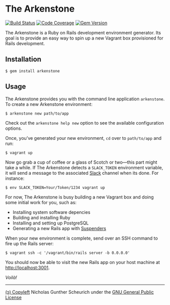 # The Arkenstone

[![Build Status](https://circleci.com/gh/ngscheurich/arkenstone.svg?&style=shield)](https://circleci.com/gh/ngscheurich/arkenstone)
[![Code Coverage](https://codecov.io/github/ngscheurich/arkenstone/coverage.svg?branch=master)](https://codecov.io/github/ngscheurich/arkenstone?branch=master)
[![Gem Version](https://badge.fury.io/rb/arkenstone.svg)](https://badge.fury.io/rb/arkenstone)

The Arkenstone is a Ruby on Rails development environment generator. Its
goal is to provide an easy way to spin up a new Vagrant box provisioned
for Rails development.

## Installation

    $ gem install arkenstone

## Usage

The Arkenstone provides you with the command line application `arkenstone`.
To create a new Arkenstone environment:

    $ arkenstone new path/to/app

Check out the `arkenstone help new` option to see the available
configuration options.

Once, you’ve generated your new environment, `cd` over to `path/to/app`
and run:

    $ vagrant up

Now go grab a cup of coffee or a glass of Scotch or two—this part might take a
while. If The Arkenstone detects a `SLACK_TOKEN` environment variable, it will
send a message to the associated [Slack](https://slack.com/) channel when its
done. For instance:

    $ env SLACK_TOKEN=Your/Token/1234 vagrant up

For now, The Arkenstone is busy building a new Vagrant box and doing some
initial work for you, such as:

- Installing system software depencies
- Building and installing Ruby
- Installing and setting up PostgreSQL
- Generating a new Rails app with [Suspenders](https://github.com/thoughtbot/suspenders)

When your new environment is complete, send over an SSH command to fire
up the Rails server:

    $ vagrant ssh -c '/vagrant/bin/rails server -b 0.0.0.0'
    
You should now be able to visit the new Rails app on your host machine at
[http://localhost:3001](http://localhost:3001).

*Voilà!*

---

[(ↄ) Copyleft](http://www.gnu.org/licenses/copyleft.en.html)
Nicholas Gunther Scheurich under the
[GNU General Public License](http://www.gnu.org/licenses/gpl.txt)
